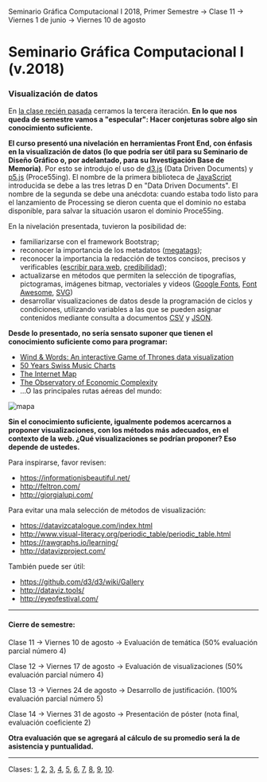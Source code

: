 Seminario Gráfica Computacional I 2018, Primer Semestre → Clase 11 → Viernes 1 de junio → Viernes 10 de agosto

# Seminario Gráfica Computacional I (v.2018)

### Visualización de datos

En [la clase recién pasada](https://github.com/profesorfaco/dgp502_10/) cerramos la tercera iteración. **En lo que nos queda de semestre vamos a "especular": Hacer conjeturas sobre algo sin conocimiento suficiente.**

**El curso presentó una nivelación en herramientas Front End, con énfasis en la visualización de datos (lo que podría ser útil para su Seminario de Diseño Gráfico o, por adelantado, para su Investigación Base de Memoria)**. Por esto se introdujo el uso de [d3.js](https://d3js.org/) (Data Driven Documents) y [p5.js](https://p5js.org/es/) (Proce55ing). El nombre de la primera biblioteca de [JavaScript](https://www.javascript.com/learn/strings) introducida se debe a las tres letras D en "Data Driven Documents". El nombre de la segunda se debe una anécdota: cuando estaba todo listo para el lanzamiento de Processing se dieron cuenta que el dominio no estaba disponible, para salvar la situación usaron el dominio Proce55ing.

En la nivelación presentada, tuvieron la posibilidad de:

- familiarizarse con el framework Bootstrap;
- reconocer la importancia de los metadatos ([megatags](https://megatags.co/)); 
- reconocer la importancia la redacción de textos concisos, precisos y verificables ([escribir para web](https://www.nngroup.com/topic/writing-web/), [credibilidad](http://credibility.stanford.edu/guidelines/index.html));
- actualizarse en métodos que permiten la selección de tipografías, pictogramas, imágenes bitmap, vectoriales y videos ([Google Fonts](https://fonts.google.com/), [Font Awesome](https://fontawesome.com/), [SVG](https://developer.mozilla.org/en-US/docs/Web/SVG/Tutorial/Introduction))
- desarrollar visualizaciones de datos desde la programación de ciclos y condiciones, utilizando variables a las que se pueden asignar contenidos mediante consulta a documentos [CSV](https://es.wikipedia.org/wiki/Valores_separados_por_comas) y [JSON](https://es.wikipedia.org/wiki/JSON).

**Desde lo presentado, no sería sensato suponer que tienen el conocimiento suficiente como para programar:** 

- [Wind & Words: An interactive Game of Thrones data visualization](http://beta.wind-and-words.com/)
- [50 Years Swiss Music Charts](https://50-jahre-hitparade.ch/)
- [The Internet Map](http://internet-map.net/)
- [The Observatory of Economic Complexity](https://atlas.media.mit.edu/en/visualize/tree_map/hs92/export/chl/all/show/2016/)
- …O las principales rutas aéreas del mundo:

![mapa](https://cdn-images-1.medium.com/max/2000/1*3QWmqtaUPYW_hdNgQCf44g.png)

**Sin el conocimiento suficiente, igualmente podemos acercarnos a proponer visualizaciones, con los métodos más adecuados, en el contexto de la web. ¿Qué visualizaciones se podrían proponer? Eso depende de ustedes.**  

Para inspirarse, favor revisen:

- https://informationisbeautiful.net/
- http://feltron.com/
- http://giorgialupi.com/

Para evitar una mala selección de métodos de visualización:

- https://datavizcatalogue.com/index.html
- http://www.visual-literacy.org/periodic_table/periodic_table.html
- https://rawgraphs.io/learning/
- http://datavizproject.com/

También puede ser útil: 

- https://github.com/d3/d3/wiki/Gallery
- http://dataviz.tools/
- http://eyeofestival.com/

- - - - - - - - - 

#### Cierre de semestre:

Clase 11 → Viernes 10 de agosto → Evaluación de temática (50% evaluación parcial número 4) 

Clase 12 → Viernes 17 de agosto → Evaluación de visualizaciones (50% evaluación parcial número 4) 

Clase 13 → Viernes 24 de agosto → Desarrollo de justificación. (100% evaluación parcial número 5)

Clase 14 → Viernes 31 de agosto → Presentación de póster (nota final, evaluación coeficiente 2)

**Otra evaluación que se agregará al cálculo de su promedio será la de asistencia y puntualidad.** 

- - - - - - - - - 

Clases: [1](https://github.com/profesorfaco/dgp502_1/), [2](https://github.com/profesorfaco/dgp502_2/), [3](https://github.com/profesorfaco/dgp502_3/), [4](https://github.com/profesorfaco/dgp502_4/), [5](https://github.com/profesorfaco/dgp502_5/), [6](https://github.com/profesorfaco/dgp502_6/), [7](https://github.com/profesorfaco/dgp502_7/), [8](https://github.com/profesorfaco/dgp502_8/), [9](https://github.com/profesorfaco/dgp502_9/), [10](https://github.com/profesorfaco/dgp502_10/).
